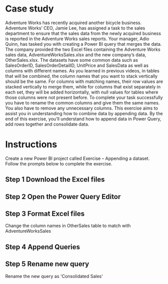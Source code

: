 # Case study
Adventure Works has recently acquired another bicycle business. Adventure Works’ CEO, Jamie Lee, has assigned a task to the sales department to ensure that the sales data from the newly acquired business is reported in the Adventure Works sales reports. Your manager, Adio Quinn, has tasked you with creating a Power BI query that merges the data. 
The company provided the two Excel files containing the Adventure Works sales data, AdventureWorksSales.xlsx and the new company’s data, OtherSales.xlsx. The datasets have some common data such as SalesOrderID, SalesOrderDetailID, UnitPrice and SalesData as well as columns with different names. As you learned in previous videos, in tables that will be combined, the column names that you want to stack vertically should be the same. For columns with matching names, their row values are stacked vertically to merge them, while for columns that exist separately in each set, they will be added horizontally, with null values for tables where those columns were not present before. To complete your task successfully you have to rename the common columns and give them the same names. You also have to remove any unnecessary columns.
This exercise aims to assist you in understanding how to combine data by appending data. By the end of this exercise, you’ll understand how to append data in Power Query, add rows together and consolidate data.

# Instructions
Create a new Power BI project called Exercise – Appending a dataset. Follow the prompts below to complete the exercise.
## Step 1 Download the Excel files
  
## Step 2 Open the Power Query Editor

## Step 3 Format Excel files
Change the column names in OtherSales table to match with AdventureWorksSales

## Step 4 Append Queries

## Step 5 Rename new query
Rename the new query as 'Consolidated Sales'
